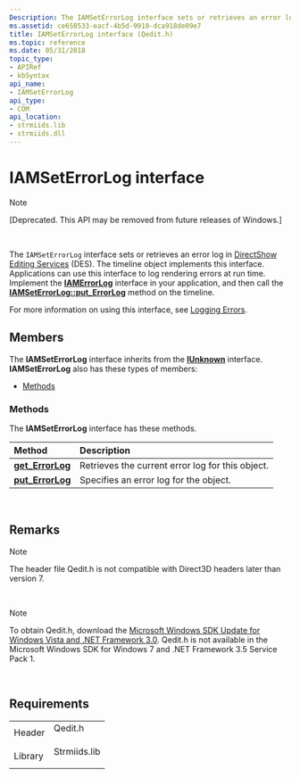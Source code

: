 ```yaml
---
Description: The IAMSetErrorLog interface sets or retrieves an error log in DirectShow Editing Services (DES).
ms.assetid: ce658533-eacf-4b5d-9910-dca918de09e7
title: IAMSetErrorLog interface (Qedit.h)
ms.topic: reference
ms.date: 05/31/2018
topic_type: 
- APIRef
- kbSyntax
api_name: 
- IAMSetErrorLog
api_type: 
- COM
api_location: 
- strmiids.lib
- strmiids.dll
---
```


# IAMSetErrorLog interface

> [!Note]  
> \[Deprecated. This API may be removed from future releases of Windows.\]

 

The `IAMSetErrorLog` interface sets or retrieves an error log in [DirectShow Editing Services](directshow-editing-services.md) (DES). The timeline object implements this interface. Applications can use this interface to log rendering errors at run time. Implement the [**IAMErrorLog**](iamerrorlog.md) interface in your application, and then call the [**IAMSetErrorLog::put\_ErrorLog**](iamseterrorlog-put-errorlog.md) method on the timeline.

For more information on using this interface, see [Logging Errors](logging-errors.md).

## Members

The **IAMSetErrorLog** interface inherits from the [**IUnknown**](https://msdn.microsoft.com/library/ms680509(v=VS.85).aspx) interface. **IAMSetErrorLog** also has these types of members:

-   [Methods](#methods)

### Methods

The **IAMSetErrorLog** interface has these methods.



| Method                                               | Description                                                 |
|:-----------------------------------------------------|:------------------------------------------------------------|
| [**get\_ErrorLog**](iamseterrorlog-get-errorlog.md) | Retrieves the current error log for this object.<br/> |
| [**put\_ErrorLog**](iamseterrorlog-put-errorlog.md) | Specifies an error log for the object.<br/>           |



 

## Remarks

> [!Note]  
> The header file Qedit.h is not compatible with Direct3D headers later than version 7.

 

> [!Note]  
> To obtain Qedit.h, download the [Microsoft Windows SDK Update for Windows Vista and .NET Framework 3.0](https://msdn.microsoft.com/windowsvista/bb980924.aspx). Qedit.h is not available in the Microsoft Windows SDK for Windows 7 and .NET Framework 3.5 Service Pack 1.

 

## Requirements



|                    |                                                                                         |
|--------------------|-----------------------------------------------------------------------------------------|
| Header<br/>  | <dl> <dt>Qedit.h</dt> </dl>      |
| Library<br/> | <dl> <dt>Strmiids.lib</dt> </dl> |



 

 




